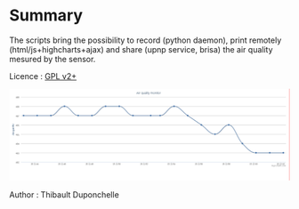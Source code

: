 # Summary 

The scripts bring the possibility to record (python daemon), print remotely (html/js+highcharts+ajax) and share (upnp service, brisa) the air quality mesured by the sensor.

Licence : [GPL v2+](https://www.gnu.org/licenses/old-licenses/gpl-2.0.html)

![Monitor](monitor.png)

Author : Thibault Duponchelle
